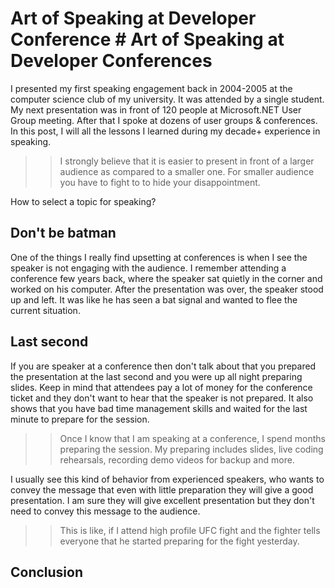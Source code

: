 # Art of Speaking at Developer Conference # Art of Speaking at Developer Conferences 

I presented my first speaking engagement back in 2004-2005 at the computer science club of my university. It was attended by a single student. My next presentation was in front of 120 people at Microsoft.NET User Group meeting. After that I spoke at dozens of user groups & conferences. In this post, I will all the lessons I learned during my decade+ experience in speaking. 

>> I strongly believe that it is easier to present in front of a larger audience as compared to a smaller one. For smaller audience you have to fight to to hide your disappointment. 

How to select a topic for speaking? 

## Don't be batman 

One of the things I really find upsetting at conferences is when I see the speaker is not engaging with the audience. I remember attending a conference few years back, where the speaker sat quietly in the corner and worked on his computer. After the presentation was over, the speaker stood up and left. It was like he has seen a bat signal and wanted to flee the current situation. 


## Last second 

If you are speaker at a conference then don't talk about that you prepared the presentation at the last second and you were up all night preparing slides. Keep in mind that attendees pay a lot of money for the conference ticket and they don't want to hear that the speaker is not prepared. It also shows that you have bad time management skills and waited for the last minute to prepare for the session. 

>> Once I know that I am speaking at a conference, I spend months preparing the session. My preparing includes slides, live coding rehearsals, recording demo videos for backup and more. 

I usually see this kind of behavior from experienced speakers, who wants to convey the message that even with little preparation they will give a good presentation. I am sure they will give excellent presentation but they don't need to convey this message to the audience. 

>> This is like, if I attend high profile UFC fight and the fighter tells everyone that he started preparing for the fight yesterday. 


## Conclusion